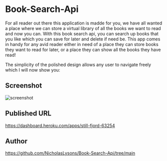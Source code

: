 # Book-Search-Api

For all reader out there this application is madde for you, we have all wanted a place where we can store a virtual library of all the books we want to read and now you can. With this book search api, you can search up books that you like which you can save for later and delete if need be. This app comes in handy for any avid reader either in need of a place they can store books they want to read for later, or a place they can show all the books they have read!

The simplicity of the polished design allows any user to navigate freely which I will now show you:

## Screenshot

![screenshot]()

## Published URL

https://dashboard.heroku.com/apps/still-fjord-63254

## Author

https://github.com/NicholasLysons/Book-Search-Api/tree/main
